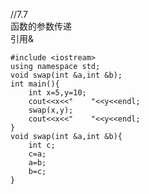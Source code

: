 //7.7  
                函数的参数传递  
引用&
```
#include <iostream>
using namespace std;
void swap(int &a,int &b);
int main(){
    int x=5,y=10;
    cout<<x<<"    "<<y<<endl;
    swap(x,y);
    cout<<x<<"    "<<y<<endl;
}
void swap(int &a,int &b){
    int c;
    c=a;
    a=b;
    b=c;
}
```
